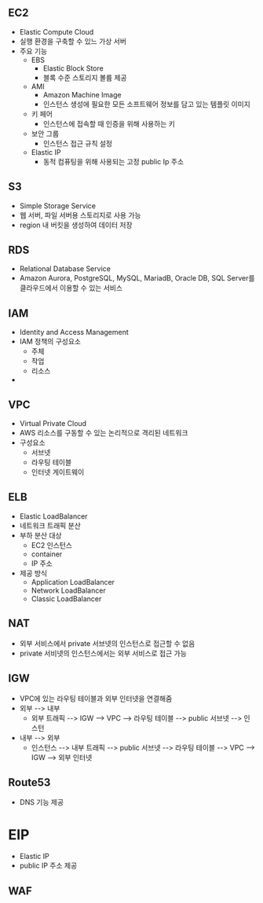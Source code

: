 ## EC2
- Elastic Compute Cloud
- 실행 환경을 구축할 수 있느 가상 서버
- 주요 기능
  - EBS
    - Elastic Block Store
    - 블록 수준 스토리지 볼륨 제공
  - AMI
    - Amazon Machine Image
    - 인스턴스 생성에 필요한 모든 소프트웨어 정보를 담고 있는 템플릿 이미지
  - 키 페어
    - 인스턴스에 접속할 때 인증을 위해 사용하는 키
  - 보안 그룹
    - 인스턴스 접근 규칙 설정
  - Elastic IP
    - 동적 컴퓨팅을 위해 사용되는 고정 public Ip 주소

## S3
- Simple Storage Service
- 웹 서버, 파일 서버용 스토리지로 사용 가능
- region 내 버킷을 생성하여 데이터 저장

## RDS
- Relational Database Service
- Amazon Aurora, PostgreSQL, MySQL, MariadB, Oracle DB, SQL Server를 클라우드에서 이용할 수 있는 서비스

## IAM
- Identity and Access Management
- IAM 정책의 구성요소
  - 주체
  - 작업
  - 리소스
- 

## VPC
- Virtual Private Cloud
- AWS 리소스를 구동할 수 있는 논리적으로 격리된 네트워크
- 구성요소
  - 서브넷
  - 라우팅 테이블
  - 인터넷 게이트웨이

## ELB
- Elastic LoadBalancer
- 네트워크 트래픽 분산
- 부하 분산 대상
  - EC2 인스턴스
  - container
  - IP 주소
- 제공 방식
  - Application LoadBalancer
  - Network LoadBalancer
  - Classic LoadBalancer

## NAT
- 외부 서비스에서 private 서브넷의 인스턴스로 접근할 수 없음
- private 서비넷의 인스턴스에서는 외부 서비스로 접근 가능 

## IGW
- VPC에 있는 라우팅 테이블과 외부 인터넷을 연결해줌
- 외부 --> 내부
  - 외부 트래픽 --> IGW --> VPC --> 라우팅 테이블 --> public 서브넷 --> 인스턴
- 내부 --> 외부
  - 인스턴스 --> 내부 트래픽 --> public 서브넷 --> 라우팅 테이블 --> VPC --> IGW --> 외부 인터넷

## Route53
- DNS 기능 제공

# EIP
- Elastic IP
- public IP 주소 제공

## WAF

